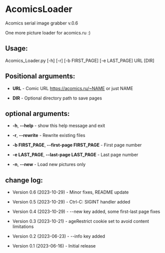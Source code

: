 # AcomicsLoader

Acomics serial image grabber v.0.6

One more picture loader for acomics.ru :)

## Usage: 

Acomics_Loader.py [-h] [-r] [-b FIRST_PAGE] [-e LAST_PAGE] URL [DIR]


## Positional arguments:
-  **URL**                   - Comic URL https://acomics.ru/~NAME or just NAME

-  **DIR**                   - Optional directory path to save pages

## optional arguments:
-  **-h**, **--help**            - show this help message and exit

-  **-r**, **--rewrite**         - Rewrite existing files

-  **-b FIRST_PAGE**, **--first-page FIRST_PAGE** - First page number

-  **-e LAST_PAGE**,  **--last-page LAST_PAGE**   - Last page number

-  **-n**,  **--new**   - Load new pictures only

## change log:

- Version 0.6 (2023-10-29) - Minor fixes, README update

- Version 0.5 (2023-10-29) - Ctrl-C: SIGINT handler added

- Version 0.4 (2023-10-29) - --new key added, some first-last page fixes

- Version 0.3 (2023-10-21) - ageRestrict cookie set to avoid content limitations

- Version 0.2 (2023-06-23) - --info key added

- Version 0.1 (2023-06-16) - Initial release
